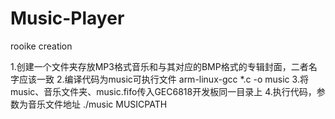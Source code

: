 # Music-Player
rooike creation

1.创建一个文件夹存放MP3格式音乐和与其对应的BMP格式的专辑封面，二者名字应该一致
2.编译代码为music可执行文件  arm-linux-gcc *.c -o music 
3.将music、音乐文件夹、music.fifo传入GEC6818开发板同一目录上
4.执行代码，参数为音乐文件地址 ./music MUSICPATH

